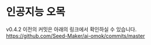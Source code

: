 # 인공지능 오목

v0.4.2 이전의 커밋은 아래의 링크에서 확인하실 수 있습니다.
https://github.com/Seed-Maker/ai-omok/commits/master
